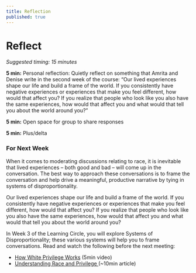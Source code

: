 ```yaml
---
title: Reflection
published: true
---
```


# Reflect
_Suggested timing: 15 minutes_

**5 min:** Personal reflection: Quietly reflect on something that Amrita and Denise write in the second week of the course: “Our lived experiences shape our life and build a frame of the world. If you consistently have negative experiences or experiences that make you feel different, how would that affect you? If you realize that people who look like you also have the same experiences, how would that affect you and what would that tell you about the world around you?”

**5 min:** Open space for group to share responses

**5 min:** Plus/delta


### For Next Week
When it comes to moderating discussions relating to race, it is inevitable that lived experiences – both good and bad – will come up in the conversation. The best way to approach these conversations is to frame the conversation and help drive a meaningful, productive narrative by tying in systems of disproportionality.

Our lived experiences shape our life and build a frame of the world. If you consistently have negative experiences or experiences that make you feel different, how would that affect you? If you realize that people who look like you also have the same experiences, how would that affect you and what would that tell you about the world around you?

In Week 3 of the Learning Circle, you will explore Systems of Disproportionality; these various systems will help you to frame conversations. Read and watch the following before the next meeting:

*   [How White Privilege Works](https://www.youtube.com/watch?v=4I84jxCNsmo) (5min video)
*   [Understanding Race and Privilege ](https://www.nasponline.org/resources-and-publications/resources-and-podcasts/diversity-and-social-justice/social-justice/understanding-race-and-privilege)(~10min article)